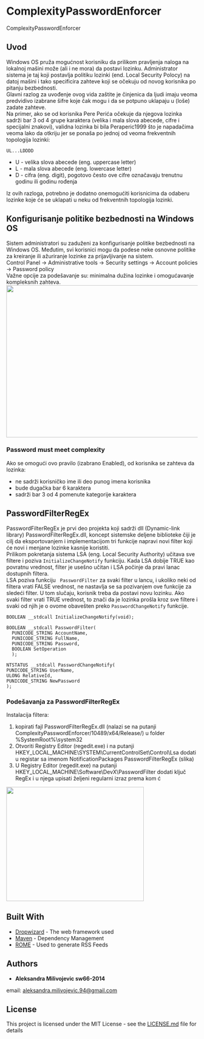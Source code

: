 # ComplexityPasswordEnforcer
ComplexityPasswordEnforcer

## Uvod

Windows OS pruža mogućnost korisniku da prilikom pravljenja naloga na lokalnoj mašini može (ali i ne mora) da postavi lozinku. Administrator sistema je taj koji postavlja politiku lozinki (end. Local Security Polocy) na datoj mašini i tako specificira zahteve koji se očekuju od novog korisnika po pitanju bezbednosti.  
Glavni razlog za uvođenje ovog vida zaštite je činjenica da ljudi imaju veoma predvidivo izabrane šifre koje čak mogu i da se potpuno uklapaju u (loše) zadate zahteve.  
Na primer, ako se od korisnika Pere Perića očekuje da njegova lozinka sadrži bar 3 od 4 grupe karaktera (velika i mala slova abecede, cifre i specijalni znakovi), validna lozinka bi bila Peraperic1999 što je napadačima veoma lako da otkriju jer se ponaša po jednoj od veoma frekventnih topologija lozinki: 
```
UL...LDDDD  
```
- U - velika slova abecede (eng. uppercase letter)  
- L - mala slova abecede (eng. lowercase letter)  
- D - cifra (eng. digit), pogotovo često ove cifre označavaju trenutnu godinu ili godinu rođenja   

Iz ovih razloga, potrebno je dodatno onemogućiti korisnicima da odaberu lozinke koje će se uklapati u neku od frekventnih topologija lozinki.

## Konfigurisanje politike bezbednosti na Windows OS

Sistem administratori su zaduženi za konfigurisanje politike bezbednosti na Windows OS. Međutim, svi korisnici mogu da podese neke osnovne politike za kreiranje ili ažuriranje lozinke za prijavljivanje na sistem.  
Control Panel -> Administrative tools -> Security settings -> Account policies -> Password policy  
Važne opcije za podešavanje su: minimalna dužina lozinke i omogućavanje kompleksnih zahteva.  
<img src="https://user-images.githubusercontent.com/17849956/27335697-ba969418-55cd-11e7-96c8-56012476ca31.png" width="563" height="400" />  


### Password must meet complexity

Ako se omogući ovo pravilo (izabrano Enabled), od korisnika se zahteva da lozinka:
- ne sadrži korisničko ime ili deo punog imena korisnika
- bude dugačka bar 6 karaktera
- sadrži bar 3 od 4 pomenute kategorije karaktera

## PasswordFilterRegEx

PasswordFilterRegEx je prvi deo projekta koji sadrži dll (Dynamic-link library) PasswordFilterRegEx.dll, koncept sistemske deljene biblioteke čiji je cilj da eksportovanjem i implementacijom tri funkcije napravi novi filter koji će novi i menjane lozinke kasnije koristiti.  
Prilikom pokretanja sistema LSA (eng. Local Security Authority) učitava sve filtere i poziva <code>InitializeChangeNotify</code> funkciju. Kada LSA dobije TRUE kao povratnu vrednost, filter je usešno učitan i LSA počinje da pravi lanac dostupnih filtera.  
LSA poziva funkciju <code> PasswordFilter</code> za svaki filter u lancu, i ukoliko neki od filtera vrati FALSE vrednost, ne nastavlja se sa pozivanjem ove funkcije za sledeći filter. U tom slučaju, korisnik treba da postavi novu lozinku. Ako svaki filter vrati TRUE vrednost, to znači da je lozinka prošla kroz sve filtere i svaki od njih je o ovome obavešten preko  <code>PasswordChangeNotify</code> funkcije.  

```
BOOLEAN __stdcall InitializeChangeNotify(void);	 
```
```
BOOLEAN __stdcall PasswordFilter(  
  PUNICODE_STRING AccountName,  
  PUNICODE_STRING FullName,  
  PUNICODE_STRING Password,  
  BOOLEAN SetOperation  
  );   
  ```
  ```
NTSTATUS __stdcall PasswordChangeNotify(  
  PUNICODE_STRING UserName,  
  ULONG RelativeId,  
  PUNICODE_STRING NewPassword  
  ); 
```
### Podešavanja za PasswordFilterRegEx

Instalacija filtera:
1. kopirati fajl PasswordFilterRegEx.dll (nalazi se na putanji ComplexityPasswordEnforcer/10489/x64/Release/) u folder %SystemRoot%\system32
2. Otvoriti Registry Editor (regedit.exe) i na putanji HKEY_LOCAL_MACHINE\SYSTEM\CurrentControlSet\Control\Lsa dodati u registar sa imenom NotificationPackages PasswordFilterRegEx (slika)
3. U Registry Editor (regedit.exe) na putanji HKEY_LOCAL_MACHINE\Software\DevX\PasswordFilter dodati ključ RegEx i u njega upisati željeni regularni izraz prema kom ć


<img src="https://user-images.githubusercontent.com/17849956/27342415-6a416b9c-55e0-11e7-8590-282276069ed9.png" width="362" height="300" /> 

## Built With

* [Dropwizard](http://www.dropwizard.io/1.0.2/docs/) - The web framework used
* [Maven](https://maven.apache.org/) - Dependency Management
* [ROME](https://rometools.github.io/rome/) - Used to generate RSS Feeds

 

## Authors

* **Aleksandra Milivojevic sw66-2014** 

email: aleksandra.milivojevic.94@gmail.com

## License

This project is licensed under the MIT License - see the [LICENSE.md](LICENSE.md) file for details

